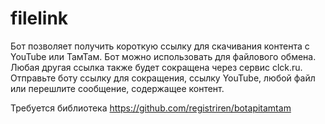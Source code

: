 # filelink
Бот позволяет получить короткую ссылку для скачивания контента c YouTube или ТамТам. Бот можно использовать для файлового обмена. Любая другая ссылка также будет сокращена через сервис clck.ru. Отправьте боту ссылку для сокращения, ссылку YouTube, любой файл или перешлите сообщение, содержащее контент.  

Требуется библиотека https://github.com/registriren/botapitamtam
